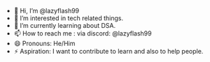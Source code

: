 - 👋 Hi, I’m @lazyflash99
- 👀 I’m interested in tech related things.
- 🌱 I’m currently learning about DSA.
- 📫 How to reach me : via discord: @lazyflash99
- 😄 Pronouns: He/Him
- ⚡ Aspiration: I want to contribute to learn and also to help people.

<!---
lazyflash99/lazyflash99 is a ✨ special ✨ repository because its `README.md` (this file) appears on your GitHub profile.
You can click the Preview link to take a look at your changes.
--->
